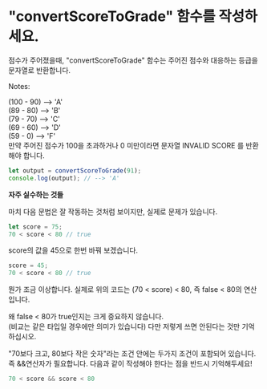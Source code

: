 # "convertScoreToGrade" 함수를 작성하세요.

점수가 주어졌을때, "convertScoreToGrade" 함수는 주어진 점수와 대응하는 등급을 문자열로 반환합니다.

Notes:

(100 - 90) --> 'A'  
(89 - 80) --> 'B'  
(79 - 70) --> 'C'  
(69 - 60) --> 'D'  
(59 - 0) --> 'F'  
만약 주어진 점수가 100을 초과하거나 0 미만이라면 문자열 INVALID SCORE 를 반환해야 합니다.  
```js
let output = convertScoreToGrade(91);
console.log(output); // --> 'A'
```
**자주 실수하는 것들**  

마치 다음 문법은 잘 작동하는 것처럼 보이지만, 실제로 문제가 있습니다.

```js
let score = 75;
70 < score < 80 // true
```

score의 값을 45으로 한번 바꿔 보겠습니다.

```js
score = 45;
70 < score < 80 // true
```

뭔가 조금 이상합니다. 실제로 위의 코드는 (70 < score) < 80, 즉 false < 80의 연산입니다.

왜 false < 80가 true인지는 크게 중요하지 않습니다.  
(비교는 같은 타입일 경우에만 의미가 있습니다) 다만 저렇게 쓰면 안된다는 것만 기억하십시오.

"70보다 크고, 80보다 작은 숫자"라는 조건 안에는 두가지 조건이 포함되어 있습니다. 즉 &&연산자가 필요합니다.
다음과 같이 작성해야 한다는 점을 반드시 기억해두세요!

```js
70 < score && score < 80
```